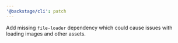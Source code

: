 ```yaml
---
'@backstage/cli': patch
---
```


Add missing `file-loader` dependency which could cause issues with loading images and other assets.
